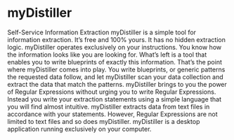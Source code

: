 # myDistiller
Self-Service Information Extraction
myDistiller is a simple tool for information extraction. It’s free and 100% yours. It has no hidden extraction logic. myDistiller operates exclusively on your instructions.
You know how the information looks like you are looking for. What’s left is a tool that enables you to write blueprints of exactly this information. That’s the point where myDistiller comes into play. You write blueprints, or generic patterns the requested data follow, and let myDistiller scan your data collection and extract the data that match the patterns.
myDistiller brings to you the power of Regular Expressions without urging you to write Regular Expressions. Instead you write your extraction statements using a simple language that you will find almost intuitive. myDistiller extracts data from text files in accordance with your statements. However, Regular Expressions are not limited to text files and so does myDistiller.
myDistiller is a desktop application running exclusively on your computer.
